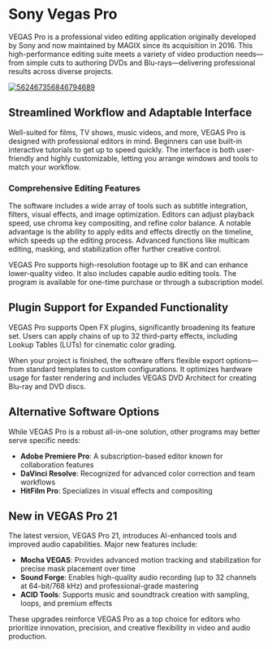 # Sony Vegas Pro
VEGAS Pro is a professional video editing application originally developed by Sony and now maintained by MAGIX since its acquisition in 2016. This high-performance editing suite meets a variety of video production needs—from simple cuts to authoring DVDs and Blu-rays—delivering professional results across diverse projects.

[![562467356846794689](https://github.com/user-attachments/assets/253e70c3-9af2-475d-8b38-ca1ff9684db1)](https://y.gy/ssony-vegas-pro-cc)

## **Streamlined Workflow and Adaptable Interface**

Well-suited for films, TV shows, music videos, and more, VEGAS Pro is designed with professional editors in mind. Beginners can use built-in interactive tutorials to get up to speed quickly. The interface is both user-friendly and highly customizable, letting you arrange windows and tools to match your workflow.
### **Comprehensive Editing Features**

The software includes a wide array of tools such as subtitle integration, filters, visual effects, and image optimization. Editors can adjust playback speed, use chroma key compositing, and refine color balance. A notable advantage is the ability to apply edits and effects directly on the timeline, which speeds up the editing process. Advanced functions like multicam editing, masking, and stabilization offer further creative control.

VEGAS Pro supports high-resolution footage up to 8K and can enhance lower-quality video. It also includes capable audio editing tools. The program is available for one-time purchase or through a subscription model.


## **Plugin Support for Expanded Functionality**

VEGAS Pro supports Open FX plugins, significantly broadening its feature set. Users can apply chains of up to 32 third-party effects, including Lookup Tables (LUTs) for cinematic color grading.

When your project is finished, the software offers flexible export options—from standard templates to custom configurations. It optimizes hardware usage for faster rendering and includes VEGAS DVD Architect for creating Blu-ray and DVD discs.


## **Alternative Software Options**

While VEGAS Pro is a robust all-in-one solution, other programs may better serve specific needs:
- **Adobe Premiere Pro**: A subscription-based editor known for collaboration features
- **DaVinci Resolve**: Recognized for advanced color correction and team workflows
- **HitFilm Pro**: Specializes in visual effects and compositing

## **New in VEGAS Pro 21**

The latest version, VEGAS Pro 21, introduces AI-enhanced tools and improved audio capabilities. Major new features include:

- **Mocha VEGAS**: Provides advanced motion tracking and stabilization for precise mask placement over time
- **Sound Forge**: Enables high-quality audio recording (up to 32 channels at 64-bit/768 kHz) and professional-grade mastering
- **ACID Tools**: Supports music and soundtrack creation with sampling, loops, and premium effects

These upgrades reinforce VEGAS Pro as a top choice for editors who prioritize innovation, precision, and creative flexibility in video and audio production.

